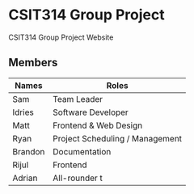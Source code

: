 # CSIT314 Group Project
CSIT314 Group Project Website

## Members

| Names | Roles |
| --- | --- |
| Sam | Team Leader |
| Idries | Software Developer |
| Matt | Frontend & Web Design |
| Ryan | Project Scheduling / Management |
| Brandon | Documentation |
| Rijul | Frontend |
| Adrian | All-rounder  t|
